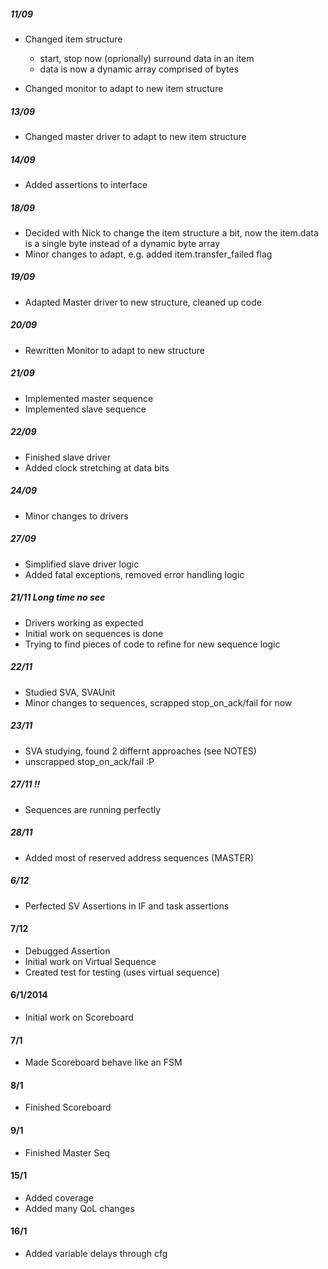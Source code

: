 ##### 11/09
- Changed item structure
    - start, stop now (oprionally) surround data in an item
    - data is now a dynamic array comprised of bytes

- Changed monitor to adapt to new item structure

##### 13/09
- Changed master driver to adapt to new item structure

##### 14/09
- Added assertions to interface

##### 18/09
- Decided with Nick to change the item structure a bit, now the item.data is 
a single byte instead of a dynamic byte array
- Minor changes to adapt, e.g. added item.transfer_failed flag

##### 19/09
- Adapted Master driver to new structure, cleaned up code

##### 20/09
- Rewritten Monitor to adapt to new structure

##### 21/09
- Implemented master sequence
- Implemented slave sequence

##### 22/09
- Finished slave driver
- Added clock stretching at data bits

##### 24/09
- Minor changes to drivers

##### 27/09
- Simplified slave driver logic
- Added fatal exceptions, removed error handling logic

##### 21/11 Long time no see
- Drivers working as expected
- Initial work on sequences is done
- Trying to find pieces of code to refine for new sequence logic

##### 22/11
- Studied SVA, SVAUnit
- Minor changes to sequences, scrapped stop_on_ack/fail for now

##### 23/11
- SVA studying, found 2 differnt approaches (see NOTES)
- unscrapped stop_on_ack/fail :P

##### 27/11 !!
- Sequences are running perfectly

##### 28/11
- Added most of reserved address sequences (MASTER)

##### 6/12
- Perfected SV Assertions in IF and task assertions

#### 7/12
- Debugged Assertion
- Initial work on Virtual Sequence
- Created test for testing (uses virtual sequence)

#### 6/1/2014
- Initial work on Scoreboard

#### 7/1
- Made Scoreboard behave like an FSM

#### 8/1
- Finished Scoreboard

#### 9/1
- Finished Master Seq

#### 15/1
- Added coverage
- Added many QoL changes

#### 16/1
- Added variable delays through cfg

